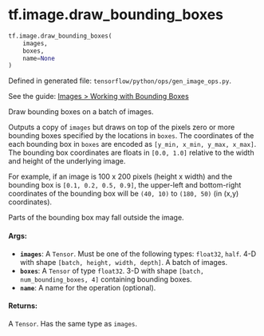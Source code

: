 <div itemscope itemtype="http://developers.google.com/ReferenceObject">
<meta itemprop="name" content="tf.image.draw_bounding_boxes" />
<meta itemprop="path" content="Stable" />
</div>

# tf.image.draw_bounding_boxes

``` python
tf.image.draw_bounding_boxes(
    images,
    boxes,
    name=None
)
```



Defined in generated file: `tensorflow/python/ops/gen_image_ops.py`.

See the guide: [Images > Working with Bounding Boxes](../../../../api_guides/python/image.md#Working_with_Bounding_Boxes)

Draw bounding boxes on a batch of images.

Outputs a copy of `images` but draws on top of the pixels zero or more bounding
boxes specified by the locations in `boxes`. The coordinates of the each
bounding box in `boxes` are encoded as `[y_min, x_min, y_max, x_max]`. The
bounding box coordinates are floats in `[0.0, 1.0]` relative to the width and
height of the underlying image.

For example, if an image is 100 x 200 pixels (height x width) and the bounding
box is `[0.1, 0.2, 0.5, 0.9]`, the upper-left and bottom-right coordinates of
the bounding box will be `(40, 10)` to `(180, 50)` (in (x,y) coordinates).

Parts of the bounding box may fall outside the image.

#### Args:

* <b>`images`</b>: A `Tensor`. Must be one of the following types: `float32`, `half`.
    4-D with shape `[batch, height, width, depth]`. A batch of images.
* <b>`boxes`</b>: A `Tensor` of type `float32`.
    3-D with shape `[batch, num_bounding_boxes, 4]` containing bounding
    boxes.
* <b>`name`</b>: A name for the operation (optional).


#### Returns:

A `Tensor`. Has the same type as `images`.
